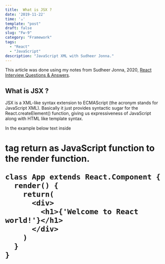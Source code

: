 ```yaml
---
title:  What is JSX ?
date: '2019-11-22'
time: '☕️'
template: "post"
draft: false
slug: "Fw-9"
category: "Framework"
tags:
  - "React"
  - "JavaScript"
description: "JavaScript XML with Sudheer Jonna."
---
```


This article was done using my notes from Sudheer Jonna, 2020, [React Interview Questions & Answers](https://github.com/sudheerj/reactjs-interview-questions#what-is-react).

## What is JSX ?

JSX is a XML-like syntax extension to ECMAScript (the acronym stands for JavaScript XML). Basically it just provides syntactic sugar for the React.createElement() function, giving us expressiveness of JavaScript along with HTML like template syntax.

In the example below text inside <h1> tag return as JavaScript function to the render function.

```
class App extends React.Component {
  render() {
    return(
      <div>
        <h1>{'Welcome to React world!'}</h1>
      </div>
    )
  }
}
```
